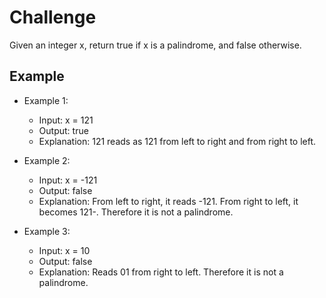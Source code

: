 # Challenge
Given an integer x, return true if x is a palindrome, and false otherwise.

## Example
- Example 1:
    - Input: x = 121
    - Output: true
    - Explanation: 121 reads as 121 from left to right and from right to left.

- Example 2:
    - Input: x = -121
    - Output: false
    - Explanation: From left to right, it reads -121. From right to left, it becomes 121-. Therefore it is not a palindrome.

- Example 3:
    - Input: x = 10
    - Output: false
    - Explanation: Reads 01 from right to left. Therefore it is not a palindrome.
